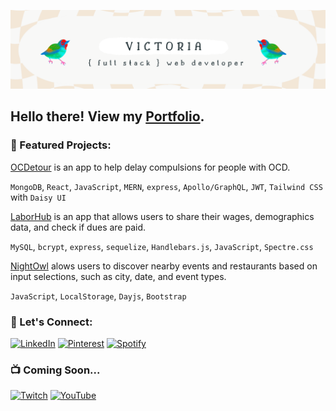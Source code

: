 ![headerimage](https://github.com/victoriamcn/victoriamcn/blob/main/vm%20(2).png?raw=true)

## Hello there! View my [Portfolio](http://www.victoriamcodes.com/).

### :telescope: Featured Projects:
[OCDetour](https://ocdetour-4111fd1eff32.herokuapp.com/) is an app to help delay compulsions for people with OCD.

`MongoDB`, `React`, `JavaScript`, `MERN`, `express`, `Apollo/GraphQL`, `JWT`, `Tailwind CSS` with `Daisy UI`

[LaborHub](https://github.com/jsnicholas/LaborHub)  is an app that allows users to share their wages, demographics data, and check if dues are paid.

`MySQL`, `bcrypt`, `express`, `sequelize`, `Handlebars.js`, `JavaScript`, `Spectre.css`

[NightOwl](https://victoriamcn.github.io/NightOwl/) alows users to discover nearby events and restaurants based on input selections, such as city, date, and event types.

`JavaScript`, `LocalStorage`, `Dayjs`, `Bootstrap`

### :milky_way: Let's Connect:
[![LinkedIn](https://img.shields.io/badge/linkedin-%230077B5.svg?style=for-the-badge&logo=linkedin&logoColor=white)](https://www.linkedin.com/in/victoria-mcnorrill/)
[![Pinterest](https://img.shields.io/badge/Pinterest-%23E60023.svg?style=for-the-badge&logo=Pinterest&logoColor=white)](https://www.pinterest.com/vmcnorrill/)
[![Spotify](https://img.shields.io/badge/Spotify-1ED760?style=for-the-badge&logo=spotify&logoColor=white)](https://open.spotify.com/playlist/7hiRnR4YEJSG3X2MyPvGL6?si=be9ee7f5841a41c2)

### :tv: Coming Soon...
[![Twitch](https://img.shields.io/badge/Twitch-%239146FF.svg?style=for-the-badge&logo=Twitch&logoColor=white)](https://www.twitch.tv/victoriacodes)
[![YouTube](https://img.shields.io/badge/YouTube-%23FF0000.svg?style=for-the-badge&logo=YouTube&logoColor=white)](https://www.youtube.com/@victoriacodes/featured)
